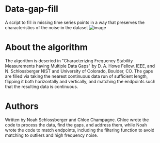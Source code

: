 # Data-gap-fill
A script to fill in missing time series points in a way that preserves the characteristics of the noise in the dataset
![image](https://user-images.githubusercontent.com/39776793/132546232-6f5c83db-d535-44ee-8dcf-b70481f8d5b8.png)
# About the algorithm
The algorithm is descried in "Characterizing Frequency Stability Measurements having Multiple Data Gaps" by D. A. Howe Fellow, IEEE, and N. Schlossberger
NIST and University of Colorado, Boulder, CO.
The gaps are filled via taking the nearest continuous data run of sufficient length, flipping it both horizontally and vertically, and matching the endpoints such that the resulting data is continuous.
# Authors
Written by Noah Schlossberger and Chloe Champagne. Chloe wrote the code to process the data, find the gaps, and address them, while Noah wrote the code to match endpoints, including the filtering function to avoid matching to outliers and high frequency noise.
